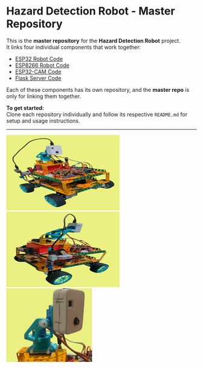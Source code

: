 # Hazard Detection Robot - Master Repository

This is the **master repository** for the **Hazard Detection Robot** project.  
It links four individual components that work together:

- [ESP32 Robot Code](https://github.com/jithangowda/ESP-Robot.git)
- [ESP8266 Robot Code](https://github.com/jithangowda/ESP-8266-Robot.git)
- [ESP32-CAM Code](https://github.com/jithangowda/ESP-CAM-Robot.git)
- [Flask Server Code](https://github.com/jithangowda/Flask-Robot.git)

Each of these components has its own repository, and the **master repo** is only for linking them together.


**To get started:**  
Clone each repository individually and follow its respective `README.md` for setup and usage instructions.

---

<p>
  <img src="images/r1.png" alt="r1" height="200" width="300" />
  <img src="images/r2.png" alt="r2" height="200" width="300" />
  <img src="images/r3.png" alt="r3" width="45%" />
</p>
